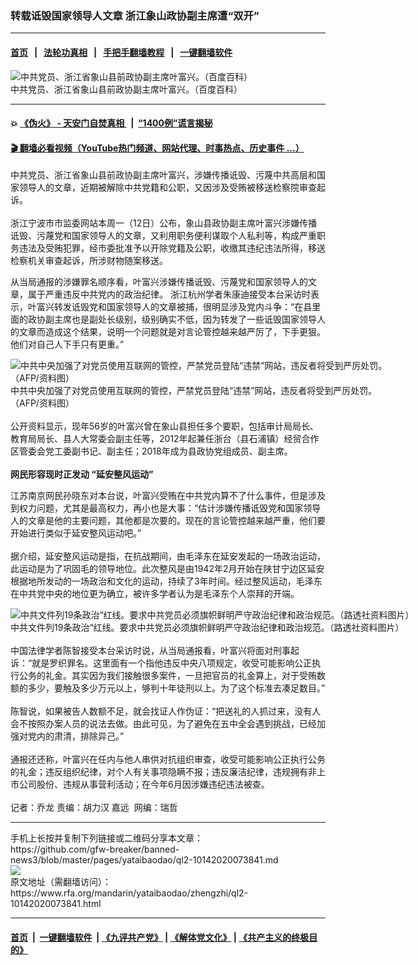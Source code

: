 ### 转载诋毁国家领导人文章   浙江象山政协副主席遭“双开”
------------------------

#### [首页](https://github.com/gfw-breaker/banned-news3/blob/master/README.md) &nbsp;&nbsp;|&nbsp;&nbsp; [法轮功真相](https://github.com/begood0513/basic/blob/master/README.md)  &nbsp;&nbsp;|&nbsp;&nbsp; [手把手翻墙教程](https://github.com/gfw-breaker/guides/wiki)  &nbsp;&nbsp;|&nbsp;&nbsp; [一键翻墙软件](https://github.com/gfw-breaker/nogfw/blob/master/README.md)  



<div id="headerimg">
 <img alt="中共党员、浙江省象山县前政协副主席叶富兴。（百度百科）" src="https://www.rfa.org/mandarin/yataibaodao/zhengzhi/ql2-10142020073841.html/Untitled-1.jpg/image" title="中共党员、浙江省象山县前政协副主席叶富兴。（百度百科）"/>
 <div id="headerimgcontents">
  <div id="headerimgcaption">
   <span>
    中共党员、浙江省象山县前政协副主席叶富兴。（百度百科）
   </span>
   <!-- zoomattribute -->
  </div>
  <!-- headerimgcaption -->
 </div>
 <!-- headerimagecontents -->
</div>

<hr/>


#### 💥 [《伪火》 - 天安门自焚真相 ](http://158.247.195.190:10000/videos/blog/weihuo.html)&nbsp; |&nbsp; [“1400例”谎言揭秘  ](http://158.247.195.190:10000/videos/blog/jiexi1400.html)

#### [ 🎬  翻墙必看视频（YouTube热门频道、网站代理、时事热点、历史事件 ...）](https://github.com/gfw-breaker/links/blob/master/banned.md)

<div id="storytext">
 <div>
  <div class="slot_header">
  </div>
 </div>
 <p>
 </p>
 <p>
  中共党员、浙江省象山县前政协副主席叶富兴，涉嫌传播诋毁、污蔑中共高层和国家领导人的文章，近期被解除中共党籍和公职，又因涉及受贿被移送检察院审查起诉。
  <br/>
  <br/>
  浙江宁波市市监委网站本周一（12日）公布，象山县政协副主席叶富兴涉嫌传播诋毁、污蔑党和国家领导人的文章，又利用职务便利谋取个人私利等，构成严重职务违法及受贿犯罪，经市委批准予以开除党籍及公职，收缴其违纪违法所得，移送检察机关审查起诉，所涉财物随案移送。
 </p>
 <p>
 </p>
 <p>
 </p>
 <p>
  从当局通报的涉嫌罪名顺序看，叶富兴涉嫌传播诋毁、污蔑党和国家领导人的文章，属于严重违反中共党内的政治纪律。 浙江杭州学者朱康迪接受本台采访时表示，叶富兴转发诋毁党和国家领导人的文章被捕，很明显涉及党内斗争：“在县里面的政协副主席也是副处长级别，级别确实不低，因为转发了一些诋毁国家领导人的文章而造成这个结果，说明一个问题就是对言论管控越来越严厉了，下手更狠。他们对自己人下手只有更重。”
 </p>
 <p>
 </p>
 <p>
  <div class="image-inline captioned" style="width:622px;">
   <div style="width:622px;">
    <img alt="中共中央加强了对党员使用互联网的管控，严禁党员登陆“违禁”网站，违反者将受到严厉处罚。（AFP/资料图）" src="https://www.rfa.org/mandarin/yataibaodao/zhengzhi/ql2-10142020073841.html/m0801-hc-afp.jpg" title="中共中央加强了对党员使用互联网的管控，严禁党员登陆“违禁”网站，违反者将受到严厉处罚。（AFP/资料图）"/>
   </div>
   <div class="image-caption">
    <span style="width:622px;">
     中共中央加强了对党员使用互联网的管控，严禁党员登陆“违禁”网站，违反者将受到严厉处罚。（AFP/资料图）
    </span>
    <span class="copyright">
    </span>
   </div>
  </div>
  <br/>
  公开资料显示，现年56岁的叶富兴曾在象山县担任多个要职，包括审计局局长、教育局局长、县人大常委会副主任等，2012年起兼任浙台（县石浦镇）经贸合作区管委会党工委副书记、副主任；2018年成为县政协党组成员、副主席。
  <br/>
  <br/>
  <b>
   网民形容现时正发动 “延安整风运动”
  </b>
 </p>
 <p>
  江苏南京网民孙晓东对本台说，叶富兴受贿在中共党内算不了什么事件，但是涉及到权力问题，尤其是最高权力，再小也是大事：“估计涉嫌传播诋毁党和国家领导人的文章是他的主要问题，其他都是次要的。现在的言论管控越来越严重，他们要开始进行类似于延安整风运动吧。”
  <br/>
  <br/>
  据介绍，延安整风运动是指，在抗战期间，由毛泽东在延安发起的一场政治运动，此运动是为了巩固毛的领导地位。此次整风是由1942年2月开始在陕甘宁边区延安根据地所发动的一场政治和文化的运动，持续了3年时间。经过整风运动，毛泽东在中共党中央的地位更为确立，被许多学者认为是毛泽东个人崇拜的开端。
 </p>
 <p>
 </p>
 <p>
  <div class="image-inline captioned" style="width:1500px;">
   <div style="width:1500px;">
    <img alt="中共文件列19条政治“红线。要求中共党员必须旗帜鲜明严守政治纪律和政治规范。（路透社资料图片）" src="https://www.rfa.org/mandarin/yataibaodao/zhengzhi/ql2-10142020073841.html/2019-03-05T054821Z_71008090_RC1ED93ECBB0_RTRMADP_3_CHINA-PARLIAMENT-PROPAGANDA.jpg" title="中共文件列19条政治“红线。要求中共党员必须旗帜鲜明严守政治纪律和政治规范。（路透社资料图片）"/>
   </div>
   <div class="image-caption">
    <span style="width:1500px;">
     中共文件列19条政治“红线。要求中共党员必须旗帜鲜明严守政治纪律和政治规范。（路透社资料图片）
    </span>
    <span class="copyright">
    </span>
   </div>
  </div>
  <br/>
  中国法律学者陈智接受本台采访时说，从当局通报看，叶富兴将面对刑事起诉：“就是罗织罪名。这里面有一个指他违反中央八项规定，收受可能影响公正执行公务的礼金。其实因为我们接触很多案件，一旦把官员的礼金算上，对于受贿数额的多少，要触及多少万元以上，够判十年徒刑以上。为了这个标准去凑足数目。”
  <br/>
  <br/>
  陈智说，如果被告人数额不足，就会找证人作伪证：“把送礼的人抓过来，没有人会不按照办案人员的说法去做。由此可见，为了避免在五中全会遇到挑战，已经加强对党内的肃清，排除异己。”
  <br/>
  <br/>
  通报还还称，叶富兴在任内与他人串供对抗组织审查，收受可能影响公正执行公务的礼金；违反组织纪律，对个人有关事项隐瞒不报；违反廉洁纪律，违规拥有非上市公司股份、违规从事营利活动；在今年6月因涉嫌违纪违法被查。
  <br/>
  <br/>
  记者：乔龙 责编：胡力汉 嘉远  网编：瑞哲
 </p>
</div>

<hr/>
手机上长按并复制下列链接或二维码分享本文章：<br/>
https://github.com/gfw-breaker/banned-news3/blob/master/pages/yataibaodao/ql2-10142020073841.md <br/>
<a href='https://github.com/gfw-breaker/banned-news3/blob/master/pages/yataibaodao/ql2-10142020073841.md'><img src='https://github.com/gfw-breaker/banned-news3/blob/master/pages/yataibaodao/ql2-10142020073841.md.png'/></a> <br/>
原文地址（需翻墙访问）：https://www.rfa.org/mandarin/yataibaodao/zhengzhi/ql2-10142020073841.html


------------------------
#### [首页](https://github.com/gfw-breaker/banned-news3/blob/master/README.md) &nbsp;|&nbsp; [一键翻墙软件](https://github.com/gfw-breaker/nogfw/blob/master/README.md) &nbsp;| [《九评共产党》](https://github.com/gfw-breaker/9ping.md/blob/master/README.md#九评之一评共产党是什么) | [《解体党文化》](https://github.com/gfw-breaker/jtdwh.md/blob/master/README.md) | [《共产主义的终极目的》](https://github.com/gfw-breaker/gczydzjmd.md/blob/master/README.md)


<img src='http://gfw-breaker.win/banned-news3/pages/yataibaodao/ql2-10142020073841.md' width='0px' height='0px'/>